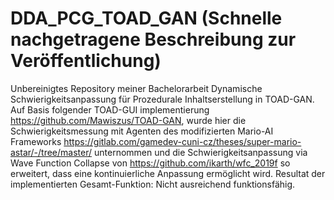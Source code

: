 # DDA_PCG_TOAD_GAN (Schnelle nachgetragene Beschreibung zur Veröffentlichung)
Unbereinigtes Repository meiner Bachelorarbeit Dynamische Schwierigkeitsanpassung für Prozedurale Inhaltserstellung in TOAD-GAN. Auf Basis folgender TOAD-GUI implementierung https://github.com/Mawiszus/TOAD-GAN, wurde hier die Schwierigkeitsmessung mit Agenten des modifizierten Mario-AI Frameworks https://gitlab.com/gamedev-cuni-cz/theses/super-mario-astar/-/tree/master/ unternommen und die Schwierigkeitsanpassung via Wave Function Collapse von https://github.com/ikarth/wfc_2019f so erweitert, dass eine kontinuierliche Anpassung ermöglicht wird.
Resultat der implementierten Gesamt-Funktion: Nicht ausreichend funktionsfähig.
